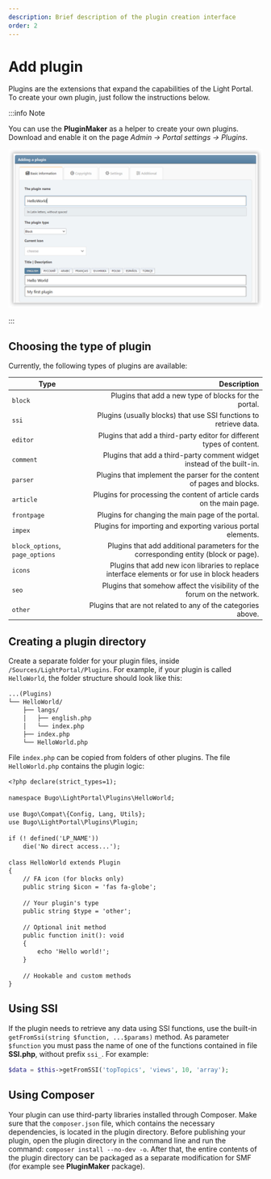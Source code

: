 ```yaml
---
description: Brief description of the plugin creation interface
order: 2
---
```


# Add plugin

Plugins are the extensions that expand the capabilities of the Light Portal. To create your own plugin, just follow the instructions below.

:::info Note

You can use the **PluginMaker** as a helper to create your own plugins. Download and enable it on the page _Admin -> Portal settings -> Plugins_.

![Create a new plugin with PluginMaker](create_plugin.png)

:::

## Choosing the type of plugin

Currently, the following types of plugins are available:

| Type                            |                                                                                   Description |
| ------------------------------- | --------------------------------------------------------------------------------------------: |
| `block`                         |                                         Plugins that add a new type of blocks for the portal. |
| `ssi`                           |                             Plugins (usually blocks) that use SSI functions to retrieve data. |
| `editor`                        |                         Plugins that add a third-party editor for different types of content. |
| `comment`                       |                        Plugins that add a third-party comment widget instead of the built-in. |
| `parser`                        |                        Plugins that implement the parser for the content of pages and blocks. |
| `article`                       |                         Plugins for processing the content of article cards on the main page. |
| `frontpage`                     |                                             Plugins for changing the main page of the portal. |
| `impex`                         |                                  Plugins for importing and exporting various portal elements. |
| `block_options`, `page_options` |          Plugins that add additional parameters for the corresponding entity (block or page). |
| `icons`                         | Plugins that add new icon libraries to replace interface elements or for use in block headers |
| `seo`                           |                       Plugins that somehow affect the visibility of the forum on the network. |
| `other`                         |                                  Plugins that are not related to any of the categories above. |

## Creating a plugin directory

Create a separate folder for your plugin files, inside `/Sources/LightPortal/Plugins`. For example, if your plugin is called `HelloWorld`, the folder structure should look like this:

```
...(Plugins)
└── HelloWorld/
    ├── langs/
    │   ├── english.php
    │   └── index.php
    ├── index.php
    └── HelloWorld.php
```

File `index.php` can be copied from folders of other plugins. The file `HelloWorld.php` contains the plugin logic:

```php:line-numbers {17}
<?php declare(strict_types=1);

namespace Bugo\LightPortal\Plugins\HelloWorld;

use Bugo\Compat\{Config, Lang, Utils};
use Bugo\LightPortal\Plugins\Plugin;

if (! defined('LP_NAME'))
    die('No direct access...');

class HelloWorld extends Plugin
{
    // FA icon (for blocks only)
    public string $icon = 'fas fa-globe';

    // Your plugin's type
    public string $type = 'other';

    // Optional init method
    public function init(): void
    {
        echo 'Hello world!';
    }

    // Hookable and custom methods
}

```

## Using SSI

If the plugin needs to retrieve any data using SSI functions, use the built-in `getFromSsi(string $function, ...$params)` method. As parameter `$function` you must pass the name of one of the functions contained in file **SSI.php**, without prefix `ssi_`. For example:

```php
$data = $this->getFromSSI('topTopics', 'views', 10, 'array');
```

## Using Composer

Your plugin can use third-party libraries installed through Composer. Make sure that the `composer.json` file, which contains the necessary dependencies, is located in the plugin directory. Before publishing your plugin, open the plugin directory in the command line and run the command: `composer install --no-dev -o`. After that, the entire contents of the plugin directory can be packaged as a separate modification for SMF (for example see **PluginMaker** package).
